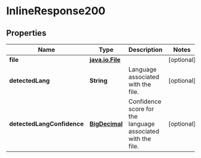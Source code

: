 

# InlineResponse200

## Properties

Name | Type | Description | Notes
------------ | ------------- | ------------- | -------------
**file** | [**java.io.File**](java.io.File.md) |  |  [optional]
**detectedLang** | **String** | Language associated with the file. |  [optional]
**detectedLangConfidence** | [**BigDecimal**](BigDecimal.md) | Confidence score for the language associated with the file. |  [optional]



